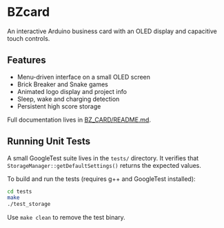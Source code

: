 # BZcard
An interactive Arduino business card with an OLED display and capacitive touch controls.

## Features
- Menu-driven interface on a small OLED screen
- Brick Breaker and Snake games
- Animated logo display and project info
- Sleep, wake and charging detection
- Persistent high score storage

Full documentation lives in [BZ_CARD/README.md](BZ_CARD/README.md).

## Running Unit Tests

A small GoogleTest suite lives in the `tests/` directory. It verifies
that `StorageManager::getDefaultSettings()` returns the expected
values.

To build and run the tests (requires g++ and GoogleTest installed):

```bash
cd tests
make
./test_storage
```

Use `make clean` to remove the test binary.
